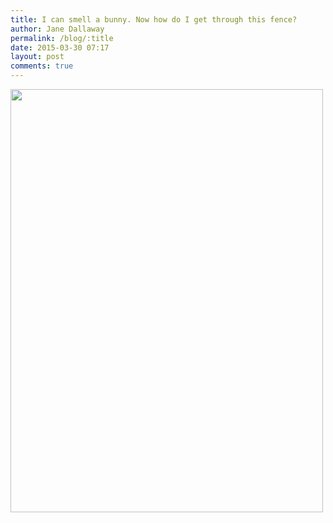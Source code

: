 ```yaml
---
title: I can smell a bunny. Now how do I get through this fence?
author: Jane Dallaway
permalink: /blog/:title
date: 2015-03-30 07:17
layout: post
comments: true
---
```


<div><a href="//static.skitters.dallaway.com/tp_FullSizeRender.jpg"><img src="//static.skitters.dallaway.com/tp_thumb_FullSizeRender.jpg" width="500" height="677"/></a></div>


 
      
